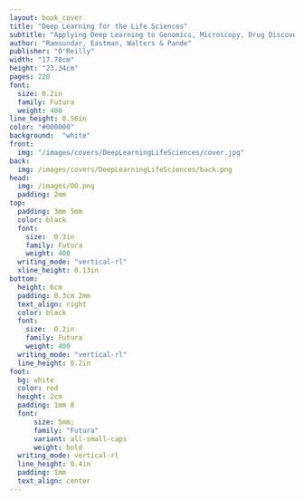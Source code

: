 ```yaml
---
layout: book_cover
title: "Deep Learning for the Life Sciences"
subtitle: "Applying Deep Learning to Genomics, Microscopy, Drug Discovery, and More"
author: "Ramsundar, Eastman, Walters & Pande"
publisher: "O'Reilly"
width: "17.78cm"
height: "23.34cm"
pages: 220
font:
  size: 0.2in
  family: Futura
  weight: 400
line_height: 0.56in
color: "#000000"
background:  "white"
front:
  img: "/images/covers/DeepLearningLifeSciences/cover.jpg"
back:
  img: /images/covers/DeepLearningLifeSciences/back.png
head:
  img: /images/OO.png
  padding: 2mm
top:
  padding: 3mm 5mm
  color: black
  font:
    size:  0.3in
    family: Futura
    weight: 400
  writing_mode: "vertical-rl"
  xline_height: 0.13in
bottom:
  height: 6cm
  padding: 0.3cm 2mm
  text_align: right
  color: black
  font:
    size:  0.2in
    family: Futura
    weight: 400
  writing_mode: "vertical-rl"
  line_height: 0.2in
foot:
  bg: white
  color: red
  height: 2cm
  padding: 1mm 0
  font:
      size: 5mm;
      family: "Futura"
      variant: all-small-caps
      weight: bold
  writing_mode: vertical-rl
  line_height: 0.4in
  padding: 1mm
  text_align: center
---
```

